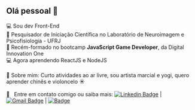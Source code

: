 ## Olá pessoal 👋

:computer: Sou dev Front-End
<br/> 🧠 Pesquisador de Iniciação Científica no Laboratório de Neuroimagem e Psicofisiologia - UFRJ
<br/> :rocket: Recém-formado no bootcamp **JavaScript Game Developer**, da Digital Innovation One
<br/> :computer: Agora aprendendo ReactJS e NodeJS
<br/>
<br/> 💬  Sobre mim: Curto atividades ao ar livre, sou artista marcial e yogi, quero aprender chinês e violoncelo :sunny:
<br/>
 <br/> :email: &nbsp; Entre em contato comigo ou saiba mais: [![Linkedin Badge](https://img.shields.io/badge/-DiegoSoares-blue?style=flat-square&logo=Linkedin&logoColor=white&link=https://www.linkedin.com/in/diegoasoares/)](https://www.linkedin.com/in/diegoasoares/) 
| 
[![Gmail Badge](https://img.shields.io/badge/-Gmail-red?style=flat-square&logo=Gmail&logoColor=white&link=mailto:augusto.diego.s@gmail.com)](mailto:augusto.diego.s@gmail.com)
| 
[![Badge](https://img.shields.io/badge/-Lattes-blue?style=flat-square&link=http://lattes.cnpq.br/7341316609743747)](http://lattes.cnpq.br/7341316609743747)

<!--
**soares-ad/soares-ad** is a ✨ _special_ ✨ repository because its `README.md` (this file) appears on your GitHub profile.
Photo: <img width="auto" src="https://avatars3.githubusercontent.com/u/68669255?s=460&u=00b976f06ad799b0f7aa99770dfc72f4b43b47f0&v=4">

Here are some ideas to get you started:

- 🔭 I’m currently working on ...
- 🌱 I’m currently learning ...
- 👯 I’m looking to collaborate on ...
- 🤔 I’m looking for help with ...
- 💬 Ask me about ...
- 📫 How to reach me: ...
- 😄 Pronouns: ...
- ⚡ Fun fact: ...
-->
